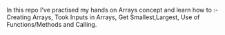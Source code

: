 In this repo I've practised my hands on Arrays concept and learn how to :-
  Creating Arrays, 
  Took Inputs in Arrays, 
  Get Smallest,Largest, 
  Use of Functions/Methods and Calling.
  
